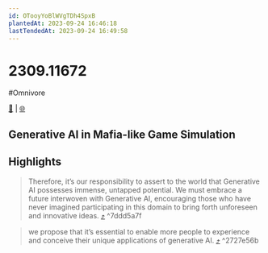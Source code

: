 ```yaml
---
id: OTooyYoBlWVgTDh4SpxB
plantedAt: 2023-09-24 16:46:18
lastTendedAt: 2023-09-24 16:49:58
---
```


# 2309.11672
#Omnivore

[📖](https://omnivore.app/me/2309-11672-18ac9285477) | [🌐](https://arxiv.org/pdf/2309.11672.pdf)

## Generative AI in Mafia-like Game Simulation

## Highlights

> Therefore, it’s our responsibility to assert to the world that Generative AI possesses immense, untapped potential. We must embrace a future interwoven with Generative AI, encouraging those who have never imagined participating in this domain to bring forth unforeseen and innovative ideas. [⤴️](https://omnivore.app/me/2309-11672-18ac9285477#7ddd5a7f-8694-44f2-86ec-09c7c37b5937)  ^7ddd5a7f

> we propose that it’s essential to enable more people to experience and conceive their unique applications of generative AI. [⤴️](https://omnivore.app/me/2309-11672-18ac9285477#2727e56b-54da-46a1-9c2f-294596ee8557)  ^2727e56b

